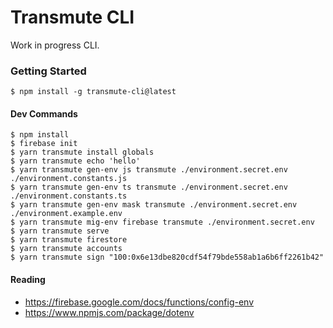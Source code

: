 # Transmute CLI

Work in progress CLI.

### Getting Started

```
$ npm install -g transmute-cli@latest 
```

#### Dev Commands
```
$ npm install
$ firebase init
$ yarn transmute install globals
$ yarn transmute echo 'hello'
$ yarn transmute gen-env js transmute ./environment.secret.env ./environment.constants.js
$ yarn transmute gen-env ts transmute ./environment.secret.env ./environment.constants.ts
$ yarn transmute gen-env mask transmute ./environment.secret.env ./environment.example.env
$ yarn transmute mig-env firebase transmute ./environment.secret.env
$ yarn transmute serve
$ yarn transmute firestore
$ yarn transmute accounts
$ yarn transmute sign "100:0x6e13dbe820cdf54f79bde558ab1a6b6ff2261b42"

```

#### Reading

- https://firebase.google.com/docs/functions/config-env
- https://www.npmjs.com/package/dotenv